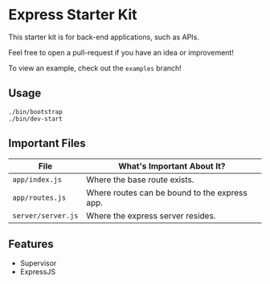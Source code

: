 # Express Starter Kit
This starter kit is for back-end applications, such as APIs.

Feel free to open a pull-request if you have an idea or improvement!

To view an example, check out the `examples` branch!

## Usage
```
./bin/bootstrap
./bin/dev-start
```

## Important Files
|File|What's Important About It?
|------|------|
|`app/index.js`|Where the base route exists.|
|`app/routes.js`|Where routes can be bound to the express app.|
|`server/server.js`|Where the express server resides.|


## Features
- Supervisor
- ExpressJS
